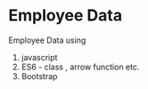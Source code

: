 # Employee Data

Employee Data using
1. javascript
2. ES6 - class , arrow function etc.
3. Bootstrap